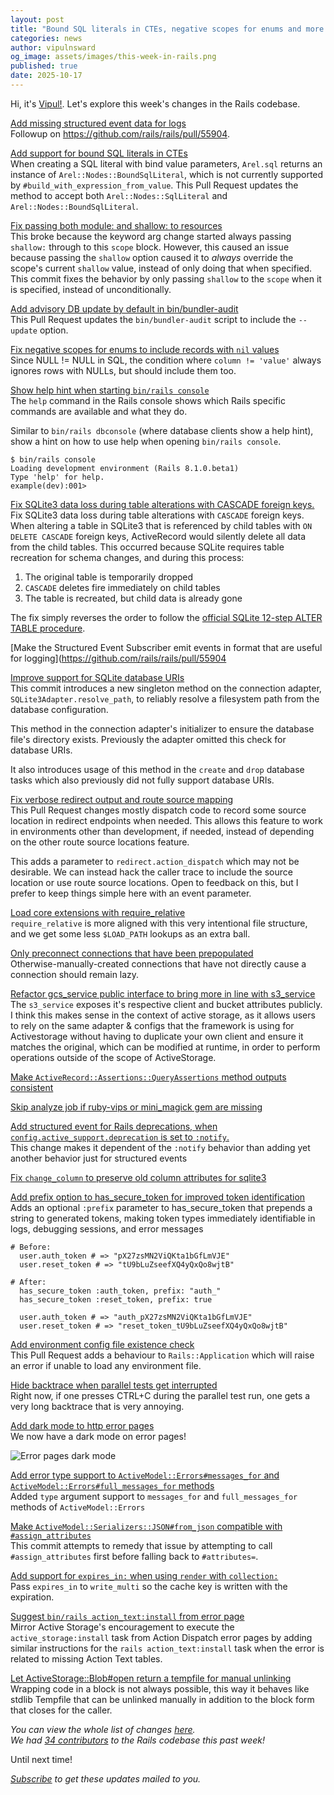 ```yaml
---
layout: post
title: "Bound SQL literals in CTEs, negative scopes for enums and more!"
categories: news
author: vipulnsward
og_image: assets/images/this-week-in-rails.png
published: true
date: 2025-10-17
---
```


Hi, it's [Vipul!](https://www.saeloun.com/team/vipul/). Let's explore this week's changes in the Rails codebase.

[Add missing structured event data for logs](https://github.com/rails/rails/pull/55922)  
Followup on https://github.com/rails/rails/pull/55904. 

[Add support for bound SQL literals in CTEs](https://github.com/rails/rails/pull/55918)  
When creating a SQL literal with bind value parameters, `Arel.sql` returns an instance of `Arel::Nodes::BoundSqlLiteral`, which is not currently supported by `#build_with_expression_from_value`.
This Pull Request updates the method to accept both `Arel::Nodes::SqlLiteral` and `Arel::Nodes::BoundSqlLiteral`.

[Fix passing both module: and shallow: to resources](https://github.com/rails/rails/pull/55916)  
This broke because the keyword arg change started always passing `shallow:` through to this `scope` block. 
However, this caused an issue  because passing the `shallow` option caused it to _always_ override the  scope's current `shallow` value, instead of only doing that when specified.
This commit fixes the behavior by only passing `shallow` to the `scope` when it is specified, instead of unconditionally.

[Add advisory DB update by default in bin/bundler-audit](https://github.com/rails/rails/pull/55913)  
This Pull Request updates the `bin/bundler-audit` script to include the `--update` option.

[Fix negative scopes for enums to include records with `nil` values](https://github.com/rails/rails/pull/55912)  
Since NULL != NULL in SQL, the condition where `column != 'value'` always ignores rows with NULLs, but should include them too.

[Show help hint when starting `bin/rails console`](https://github.com/rails/rails/pull/55910)  
The `help` command in the Rails console shows which Rails specific commands are available and what they do.

Similar to `bin/rails dbconsole` (where database clients show a help hint), show a hint on how to use help when opening `bin/rails console`.

```
$ bin/rails console
Loading development environment (Rails 8.1.0.beta1)
Type 'help' for help.
example(dev):001>
```

[Fix SQLite3 data loss during table alterations with CASCADE foreign keys.](https://github.com/rails/rails/pull/55907)  
Fix SQLite3 data loss during table alterations with `CASCADE` foreign keys.
When altering a table in SQLite3 that is referenced by child tables with `ON DELETE CASCADE` foreign keys, ActiveRecord would silently delete all data from the child tables. This occurred because SQLite requires table recreation for schema changes, and during this process:

1. The original table is temporarily dropped
2. `CASCADE` deletes fire immediately on child tables
3. The table is recreated, but child data is already gone

The fix simply reverses the order to follow the [official SQLite 12-step ALTER TABLE procedure](https://www.sqlite.org/lang_altertable.html#otheralter).

[Make the Structured Event Subscriber emit events in format that are useful for logging](https://github.com/rails/rails/pull/55904

[Improve support for SQLite database URIs](https://github.com/rails/rails/pull/55896)  
This commit introduces a new singleton method on the connection adapter, `SQLite3Adapter.resolve_path`, to reliably resolve a filesystem path from the database configuration.

This method in the connection adapter's initializer to ensure the database file's directory exists. Previously the adapter omitted this check for database URIs.

It also introduces usage of this method in the `create` and `drop` database tasks which also previously did not fully support database URIs.

[Fix verbose redirect output and route source mapping](https://github.com/rails/rails/pull/55889)  
This Pull Request changes mostly dispatch code to record some source location in redirect endpoints when needed. This allows this feature to work in environments other than development, if needed, instead of depending on the other route source locations feature.

This adds a parameter to `redirect.action_dispatch` which may not be desirable. We can instead hack the caller trace to include the source location or use route source locations. Open to feedback on this, but I prefer to keep things simple here with an event parameter.

[Load core extensions with require_relative](https://github.com/rails/rails/pull/55887)    
`require_relative` is more aligned with this very intentional file structure, and we get some less `$LOAD_PATH` lookups as an extra ball.

[Only preconnect connections that have been prepopulated](https://github.com/rails/rails/pull/55857)  
Otherwise-manually-created connections that have not directly cause a connection should remain lazy.

[Refactor gcs_service public interface to bring more in line with s3_service](https://github.com/rails/rails/pull/55856)  
The `s3_service` exposes it's respective client and bucket attributes publicly. I think this makes sense in the context of active storage, as it allows users to rely on the same adapter & configs that the framework is using for Activestorage without having to duplicate your own client and ensure it matches the original, which can be modified at runtime, in order to perform operations outside of the scope of ActiveStorage.

[Make `ActiveRecord::Assertions::QueryAssertions` method outputs consistent](https://github.com/rails/rails/pull/55852)  

[Skip analyze job if ruby-vips or mini_magick gem are missing](https://github.com/rails/rails/pull/55839)

[Add structured event for Rails deprecations, when `config.active_support.deprecation` is set to `:notify`.](https://github.com/rails/rails/pull/55838)  
This change makes it dependent of the `:notify` behavior than adding yet another behavior just for structured events

[Fix `change_column` to preserve old column attributes for sqlite3](https://github.com/rails/rails/pull/55837)  

[Add prefix option to has_secure_token for improved token identification](https://github.com/rails/rails/pull/55822)  
Adds an optional `:prefix` parameter to has_secure_token that prepends a string to generated tokens, making token types immediately identifiable in logs, debugging sessions, and error messages

```
# Before:
  user.auth_token # => "pX27zsMN2ViQKta1bGfLmVJE"
  user.reset_token # => "tU9bLuZseefXQ4yQxQo8wjtB"

# After:
  has_secure_token :auth_token, prefix: "auth_"
  has_secure_token :reset_token, prefix: true

  user.auth_token # => "auth_pX27zsMN2ViQKta1bGfLmVJE"
  user.reset_token # => "reset_token_tU9bLuZseefXQ4yQxQo8wjtB"
```

[Add environment config file existence check](https://github.com/rails/rails/pull/55813)  
This Pull Request adds a behaviour to `Rails::Application` which will raise an error if unable to load any environment file.

[Hide backtrace when parallel tests get interrupted](https://github.com/rails/rails/pull/55720)  
Right now, if one presses CTRL+C during the parallel test run, one gets a very long backtrace that is very annoying.

[Add dark mode to http error pages](https://github.com/rails/rails/pull/55671)  
We now have a dark mode on error pages! 

<img alt="Error pages dark mode" src="https://github.com/user-attachments/assets/2dcc36e7-fef9-4019-86ed-47c0e7068852" />

[Add error type support to `ActiveModel::Errors#messages_for` and `ActiveModel::Errors#full_messages_for` methods](https://github.com/rails/rails/pull/53096)  
Added `type` argument support to `messages_for` and `full_messages_for` methods of `ActiveModel::Errors`

[Make `ActiveModel::Serializers::JSON#from_json` compatible with `#assign_attributes`](https://github.com/rails/rails/pull/51781)  
This commit attempts to remedy that issue by attempting to call `#assign_attributes` first before falling back to `#attributes=`.

[Add support for `expires_in:` when using `render` with `collection:`](https://github.com/rails/rails/pull/51579)  
Pass `expires_in` to `write_multi` so the cache key is written with the expiration.

[Suggest `bin/rails action_text:install` from error page](https://github.com/rails/rails/pull/50557)  
Mirror Active Storage's encouragement to execute the `active_storage:install` task from Action Dispatch error pages by adding similar instructions for the `rails action_text:install` task when the error is related to missing Action Text tables.

[Let ActiveStorage::Blob#open return a tempfile for manual unlinking](https://github.com/rails/rails/pull/49990)  
Wrapping code in a block is not always possible, this way it behaves like stdlib Tempfile that can be unlinked manually in addition to the block form that closes for the caller.

_You can view the whole list of changes [here](https://github.com/rails/rails/compare/@%7B2025-10-10%7D...main@%7B2025-10-17%7D)._  
_We had [34 contributors](https://contributors.rubyonrails.org/contributors/in-time-window/20251010-20251017) to the Rails codebase this past week!_

Until next time!  

_[Subscribe](https://world.hey.com/this.week.in.rails) to get these updates mailed to you._

